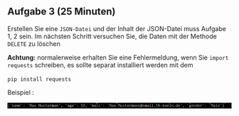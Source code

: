 ## Aufgabe 3  (25 Minuten)

Erstellen Sie eine `JSON-Datei` und der Inhalt der JSON-Datei muss Aufgabe 1, 2 sein. Im nächsten Schritt versuchen Sie, die Daten mit der Methode `DELETE` zu löschen

__Achtung:__ normalerweise erhalten Sie eine Fehlermeldung, wenn Sie `import requests` schreiben, es sollte separat installiert werden mit dem 

`pip install requests` 

Beispiel : 

![Beispiel](Capture1.PNG)